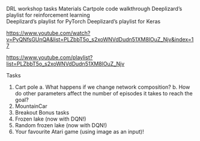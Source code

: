 DRL workshop tasks
Materials
Cartpole code walkthrough
Deeplizard’s playlist for reinforcement learning  
Deeplizard’s playlist for PyTorch
Deeplizard’s playlist for Keras

https://www.youtube.com/watch?v=PyQNfsGUnQA&list=PLZbbT5o_s2xoWNVdDudn51XM8lOuZ_Njv&index=17

https://www.youtube.com/playlist?list=PLZbbT5o_s2xoWNVdDudn51XM8lOuZ_Njv

Tasks
1.	Cart pole
a.	What happens if we change network composition? 
b.	How do other parameters affect the number of episodes it takes to reach the goal?
2.	MountainCar
3.	Breakout
Bonus tasks
4.	Frozen lake (now with DQN!)
5.	Random frozen lake (now with DQN!)
6.	Your favourite Atari game (using image as an input)!
